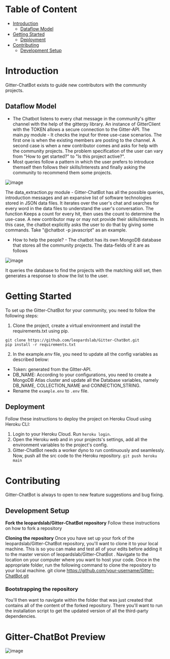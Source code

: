 # Table of Content
- [Introduction](#introduction)
    - [Dataflow Model](#dataflow-model)
- [Getting Started](#getting-started)
    - [Deployment](#deployment)
- [Contributing](#contributing)
     - [Development Setup](#development-setup)

# Introduction
Gitter-ChatBot exists to guide new contributors with the community projects.

## Dataflow Model
- The Chatbot listens to every chat message in the community's gitter channel with the help of the gitterpy library. An instance of GitterClient with the TOKEN allows a secure connection to the Gitter-API.
The main.py module - It checks the input for three use-case scenarios. The first one is when the existing members are posting to the channel. A second case is when a new contributor comes and asks for help with the community projects. The problem specification of the user can vary from "How to get started?" to "Is this project active?".
- Most queries follow a pattern in which the user prefers to introduce themself then follows their skills/Interests and finally asking the community to recommend them some projects.

![image](https://user-images.githubusercontent.com/55585868/129452183-6a838e7c-1374-439b-baae-9c2137d5287d.png)

The data_extraction.py module - Gitter-ChatBot has all the possible queries, introduction messages and an expansive list of software technologies stored in JSON data files. It iterates over the user's chat and searches for every word in the data files to understand the user's conversation. The function Keeps a count for every hit, then uses the count to determine the use-case.
A new contributor may or may not provide their skills/interests. In this case, the chatbot explicitly asks the user to do that by giving some commands. Take "@chatbot -p javascript" as an example.
- How to help the people? - The chatbot has its own MongoDB database that stores all the community projects. The data-fields of it are as follows

![image](https://user-images.githubusercontent.com/55585868/129452253-ef51a0a0-dccc-4282-bbe0-9eee06928231.png)

It queries the database to find the projects with the matching skill set, then generates a response to show the list to the user.

# Getting Started
To set up the Gitter-ChatBot for your community, you need to follow the following steps:
1. Clone the project, create a virtual environment and install the requirements.txt using pip.
```
git clone https://github.com/leopardslab/Gitter-ChatBot.git
pip install -r requirements.txt
```
2. In the example.env file, you need to update all the config variables as described below:
- Token: generated from the GItter-API.
- DB_NAME: According to your configurations, you need to create a MongoDB Atlas cluster and update all the Database variables, namely DB_NAME, COLLECTION_NAME and CONNECTION_STRING.
- Rename the `example.env` to `.env` file.

## Deployment
Follow these instructions to deploy the project on Heroku Cloud using Heroku CLI:
1. Login to your Heroku Cloud. Run `heroku login`.
2. Open the Heroku web and in your projects's settings, add all the environment variables to the project's config.
3. Gitter-ChatBot needs a worker dyno to run continuously and seamlessly. Now, push all the src code to the Heroku repository. `git push heroku main`

# Contributing
Gitter-ChatBot is always to open to new feature suggestions and bug fixing.

## Development Setup
**Fork the leopardslab/Gitter-ChatBot repository**
 Follow these instructions on how to fork a repository
 
**Cloning the repository**
 Once you have set up your fork of the leopardslab/Gitter-ChatBot repository, you'll want to clone it to your local machine. This is so you can make and test all of your edits before adding it to the master version of leopardslab/Gitter-ChatBot .
Navigate to the location on your computer where you want to host your code. Once in the appropriate folder, run the following command to clone the repository to your local machine.
git clone https://github.com/your-username/Gitter-ChatBot.git

### Bootstrapping the repository
 You'll then want to navigate within the folder that was just created that contains all of the content of the forked repository. There you'll want to run the installation script to get the updated version of all the third-party dependencies.
 
 # Gitter-ChatBot Preview
 ![image](https://user-images.githubusercontent.com/55585868/129452360-e062aecf-df5b-4bc1-ab5c-d09ada6fab11.png)
